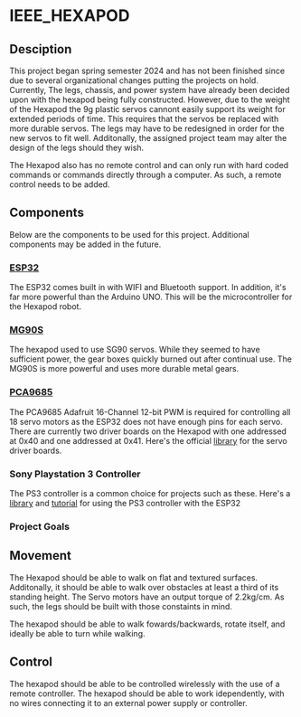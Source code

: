 # IEEE_HEXAPOD
## Desciption
This project began spring semester 2024 and has not been finished since due to several organizational changes putting the projects on hold. Currently, The legs, chassis, and power system have already been decided upon with the hexapod being fully constructed. However, due to the weight of the Hexapod the 9g plastic servos cannont easily support its weight for extended periods of time. This requires that the servos be replaced with more durable servos. The legs may have to be redesigned in order for the new servos to fit well. Additonally, the assigned project team may alter the design of the legs should they wish. 

The Hexapod also has no remote control and can only run with hard coded commands or commands directly through a computer. As such, a remote control needs to be added.

## Components
Below are the components to be used for this project. Additional components may be added in the future.
### [ESP32](https://en.wikipedia.org/wiki/ESP32) 
The ESP32 comes built in with WIFI and Bluetooth support. In addition, it's far more powerful than the Arduino UNO. This will be the microcontroller for the Hexapod robot.

### [MG90S](https://www.towerpro.com.tw/product/mg90s-3/)
The hexapod used to use SG90 servos. While they seemed to have sufficient power, the gear boxes quickly burned out after continual use. The MG90S is more powerful and uses more durable metal gears. 

### [PCA9685](https://cdn-learn.adafruit.com/downloads/pdf/16-channel-pwm-servo-driver.pdf) 
The PCA9685 Adafruit 16-Channel 12-bit PWM is required for controlling all 18 servo motors as the ESP32 does not have enough pins for each servo. There are currently two driver boards on the Hexapod with one addressed at 0x40 and one addressed at 0x41. Here's the official [library](https://github.com/adafruit/Adafruit-PWM-Servo-Driver-Library) for the servo driver boards.

### Sony Playstation 3 Controller
The PS3 controller is a common choice for projects such as these. Here's a [library](https://github.com/jvpernis/esp32-ps3) and [tutorial](https://dronebotworkshop.com/ps3-esp32/) for using the PS3 controller with the ESP32

### Project Goals

## Movement
The Hexapod should be able to walk on flat and textured surfaces. Additonally, it should be able to walk over obstacles at least a third of its standing height. The Servo motors have an output torque of 2.2kg/cm. As such, the legs should be built with those constaints in mind. 

The hexapod should be able to walk fowards/backwards, rotate itself, and ideally be able to turn while walking.

## Control
The hexapod should be able to be controlled wirelessly with the use of a remote controller. The hexapod should be able to work idependently, with no wires connecting it to an external power supply or controller. 

